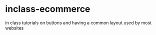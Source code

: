 inclass-ecommerce
=================

in class tutorials on buttons and having a common layout used by most websites 
